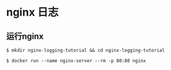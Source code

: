 # nginx 日志
## 运行nginx
```
$ mkdir nginx-logging-tutorial && cd nginx-logging-tutorial

$ docker run --name nginx-server --rm -p 80:80 nginx

```